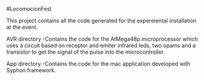 #LocomocionFest

This project contains all the code generated for the expereiental installation at the event.

AVR directory 
 -Contains the code for the AtMega48p microprocessor which uses a circuit based on receptor and emiter infrared leds, two opams and a transistor to get the signal of the pulse into the microcontroller.

App directory
 -Contains the code for the mac application developed with Syphon framework.